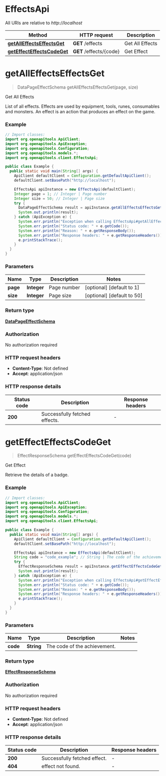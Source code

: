 # EffectsApi

All URIs are relative to *http://localhost*

| Method | HTTP request | Description |
|------------- | ------------- | -------------|
| [**getAllEffectsEffectsGet**](EffectsApi.md#getAllEffectsEffectsGet) | **GET** /effects | Get All Effects |
| [**getEffectEffectsCodeGet**](EffectsApi.md#getEffectEffectsCodeGet) | **GET** /effects/{code} | Get Effect |


<a id="getAllEffectsEffectsGet"></a>
# **getAllEffectsEffectsGet**
> DataPageEffectSchema getAllEffectsEffectsGet(page, size)

Get All Effects

List of all effects. Effects are used by equipment, tools, runes, consumables and monsters. An effect is an action that produces an effect on the game.

### Example
```java
// Import classes:
import org.openapitools.ApiClient;
import org.openapitools.ApiException;
import org.openapitools.Configuration;
import org.openapitools.models.*;
import org.openapitools.client.EffectsApi;

public class Example {
  public static void main(String[] args) {
    ApiClient defaultClient = Configuration.getDefaultApiClient();
    defaultClient.setBasePath("http://localhost");

    EffectsApi apiInstance = new EffectsApi(defaultClient);
    Integer page = 1; // Integer | Page number
    Integer size = 50; // Integer | Page size
    try {
      DataPageEffectSchema result = apiInstance.getAllEffectsEffectsGet(page, size);
      System.out.println(result);
    } catch (ApiException e) {
      System.err.println("Exception when calling EffectsApi#getAllEffectsEffectsGet");
      System.err.println("Status code: " + e.getCode());
      System.err.println("Reason: " + e.getResponseBody());
      System.err.println("Response headers: " + e.getResponseHeaders());
      e.printStackTrace();
    }
  }
}
```

### Parameters

| Name | Type | Description  | Notes |
|------------- | ------------- | ------------- | -------------|
| **page** | **Integer**| Page number | [optional] [default to 1] |
| **size** | **Integer**| Page size | [optional] [default to 50] |

### Return type

[**DataPageEffectSchema**](DataPageEffectSchema.md)

### Authorization

No authorization required

### HTTP request headers

 - **Content-Type**: Not defined
 - **Accept**: application/json

### HTTP response details
| Status code | Description | Response headers |
|-------------|-------------|------------------|
| **200** | Successfully fetched effects. |  -  |

<a id="getEffectEffectsCodeGet"></a>
# **getEffectEffectsCodeGet**
> EffectResponseSchema getEffectEffectsCodeGet(code)

Get Effect

Retrieve the details of a badge.

### Example
```java
// Import classes:
import org.openapitools.ApiClient;
import org.openapitools.ApiException;
import org.openapitools.Configuration;
import org.openapitools.models.*;
import org.openapitools.client.EffectsApi;

public class Example {
  public static void main(String[] args) {
    ApiClient defaultClient = Configuration.getDefaultApiClient();
    defaultClient.setBasePath("http://localhost");

    EffectsApi apiInstance = new EffectsApi(defaultClient);
    String code = "code_example"; // String | The code of the achievement.
    try {
      EffectResponseSchema result = apiInstance.getEffectEffectsCodeGet(code);
      System.out.println(result);
    } catch (ApiException e) {
      System.err.println("Exception when calling EffectsApi#getEffectEffectsCodeGet");
      System.err.println("Status code: " + e.getCode());
      System.err.println("Reason: " + e.getResponseBody());
      System.err.println("Response headers: " + e.getResponseHeaders());
      e.printStackTrace();
    }
  }
}
```

### Parameters

| Name | Type | Description  | Notes |
|------------- | ------------- | ------------- | -------------|
| **code** | **String**| The code of the achievement. | |

### Return type

[**EffectResponseSchema**](EffectResponseSchema.md)

### Authorization

No authorization required

### HTTP request headers

 - **Content-Type**: Not defined
 - **Accept**: application/json

### HTTP response details
| Status code | Description | Response headers |
|-------------|-------------|------------------|
| **200** | Successfully fetched effect. |  -  |
| **404** | effect not found. |  -  |

